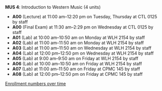 **MUS 4**: Introduction to Western Music (4 units)

- **A00** (Lecture) at 11:00 am–12:20 pm on Tuesday, Thursday at CTL 0125 by staff
- **A00** (Final Exam) at 11:30 am–2:29 pm on Wednesday at CTL 0125 by staff
- **A01** (Lab) at 10:00 am–10:50 am on Monday at WLH 2154 by staff
- **A02** (Lab) at 11:00 am–11:50 am on Monday at WLH 2154 by staff
- **A03** (Lab) at 11:00 am–11:50 am on Wednesday at WLH 2154 by staff
- **A04** (Lab) at 12:00 pm–12:50 pm on Wednesday at WLH 2154 by staff
- **A05** (Lab) at 9:00 am–9:50 am on Friday at WLH 2154 by staff
- **A06** (Lab) at 10:00 am–10:50 am on Friday at WLH 2154 by staff
- **A07** (Lab) at 11:00 am–11:50 am on Friday at CPMC 145 by staff
- **A08** (Lab) at 12:00 pm–12:50 pm on Friday at CPMC 145 by staff

[Enrollment numbers over time](./MUS4.tsv)
